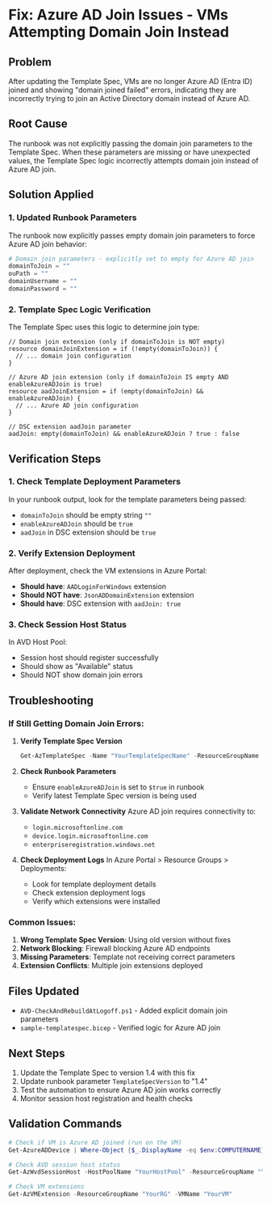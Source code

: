 # Fix: Azure AD Join Issues - VMs Attempting Domain Join Instead

## Problem
After updating the Template Spec, VMs are no longer Azure AD (Entra ID) joined and showing "domain joined failed" errors, indicating they are incorrectly trying to join an Active Directory domain instead of Azure AD.

## Root Cause
The runbook was not explicitly passing the domain join parameters to the Template Spec. When these parameters are missing or have unexpected values, the Template Spec logic incorrectly attempts domain join instead of Azure AD join.

## Solution Applied

### 1. Updated Runbook Parameters
The runbook now explicitly passes empty domain join parameters to force Azure AD join behavior:

```powershell
# Domain join parameters - explicitly set to empty for Azure AD join
domainToJoin = ""
ouPath = ""
domainUsername = ""
domainPassword = ""
```

### 2. Template Spec Logic Verification
The Template Spec uses this logic to determine join type:

```bicep
// Domain join extension (only if domainToJoin is NOT empty)
resource domainJoinExtension = if (!empty(domainToJoin)) {
  // ... domain join configuration
}

// Azure AD join extension (only if domainToJoin IS empty AND enableAzureADJoin is true)
resource aadJoinExtension = if (empty(domainToJoin) && enableAzureADJoin) {
  // ... Azure AD join configuration
}

// DSC extension aadJoin parameter
aadJoin: empty(domainToJoin) && enableAzureADJoin ? true : false
```

## Verification Steps

### 1. Check Template Deployment Parameters
In your runbook output, look for the template parameters being passed:
- `domainToJoin` should be empty string `""`
- `enableAzureADJoin` should be `true`
- `aadJoin` in DSC extension should be `true`

### 2. Verify Extension Deployment
After deployment, check the VM extensions in Azure Portal:
- **Should have**: `AADLoginForWindows` extension
- **Should NOT have**: `JsonADDomainExtension` extension
- **Should have**: DSC extension with `aadJoin: true`

### 3. Check Session Host Status
In AVD Host Pool:
- Session host should register successfully
- Should show as "Available" status
- Should NOT show domain join errors

## Troubleshooting

### If Still Getting Domain Join Errors:

1. **Verify Template Spec Version**
   ```powershell
   Get-AzTemplateSpec -Name "YourTemplateSpecName" -ResourceGroupName "YourTemplateSpecRG" -Version "1.3"
   ```

2. **Check Runbook Parameters**
   - Ensure `enableAzureADJoin` is set to `$true` in runbook
   - Verify latest Template Spec version is being used

3. **Validate Network Connectivity**
   Azure AD join requires connectivity to:
   - `login.microsoftonline.com`
   - `device.login.microsoftonline.com`
   - `enterpriseregistration.windows.net`

4. **Check Deployment Logs**
   In Azure Portal > Resource Groups > Deployments:
   - Look for template deployment details
   - Check extension deployment logs
   - Verify which extensions were installed

### Common Issues:

1. **Wrong Template Spec Version**: Using old version without fixes
2. **Network Blocking**: Firewall blocking Azure AD endpoints
3. **Missing Parameters**: Template not receiving correct parameters
4. **Extension Conflicts**: Multiple join extensions deployed

## Files Updated
- `AVD-CheckAndRebuildAtLogoff.ps1` - Added explicit domain join parameters
- `sample-templatespec.bicep` - Verified logic for Azure AD join

## Next Steps
1. Update the Template Spec to version 1.4 with this fix
2. Update runbook parameter `TemplateSpecVersion` to "1.4"
3. Test the automation to ensure Azure AD join works correctly
4. Monitor session host registration and health checks

## Validation Commands

```powershell
# Check if VM is Azure AD joined (run on the VM)
Get-AzureADDevice | Where-Object {$_.DisplayName -eq $env:COMPUTERNAME}

# Check AVD session host status
Get-AzWvdSessionHost -HostPoolName "YourHostPool" -ResourceGroupName "YourRG"

# Check VM extensions
Get-AzVMExtension -ResourceGroupName "YourRG" -VMName "YourVM"
```
